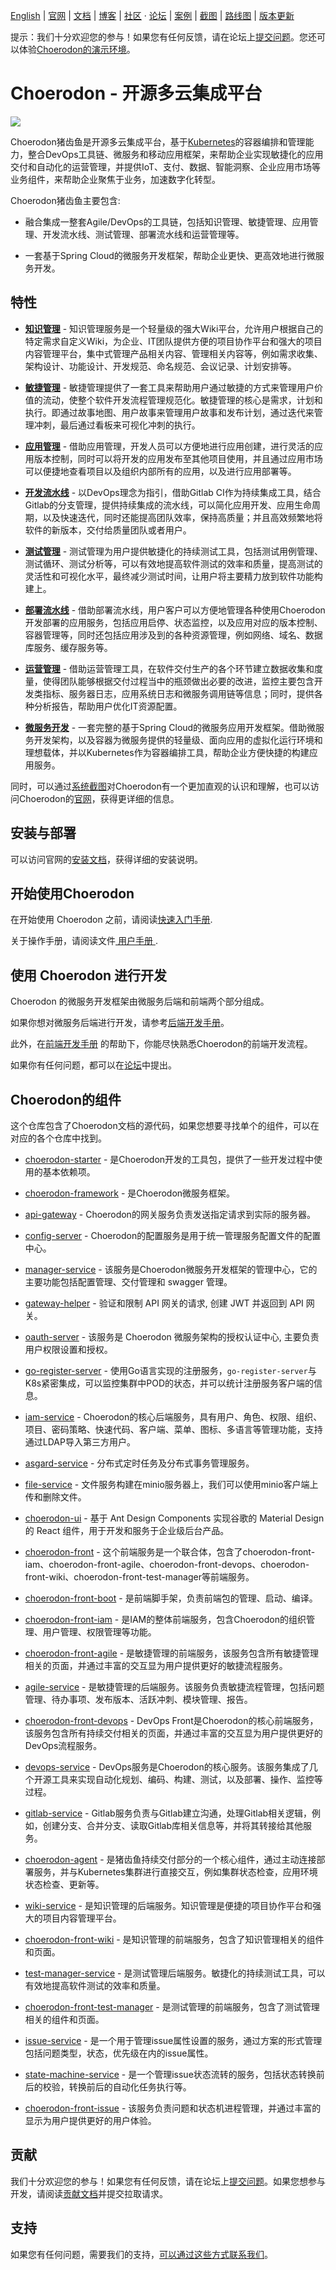 [English](https://github.com/choerodon/choerodon/blob/master/README.md) | [官网](http://choerodon.io) | [文档](http://choerodon.io/zh/docs/) | [博客](http://choerodon.io/zh/blog/) | [社区](http://choerodon.io/zh/community/) · [论坛](http://forum.choerodon.io) | [案例](http://choerodon.io/zh/case-studies/) | [截图](https://github.com/choerodon/choerodon/blob/master/SCREENSHOT.md) | [路线图](https://github.com/choerodon/choerodon/blob/master/ROADMAP.md) | [版本更新](https://github.com/choerodon/choerodon/blob/master/changelogs/) 

提示：我们十分欢迎您的参与！如果您有任何反馈，请在论坛上[提交问题](http://forum.choerodon.io/)。您还可以体验[Choerodon的演示环境](https://organization.choerodon.com.cn/#/organization/register-organization)。

# Choerodon - 开源多云集成平台

![](img/choerodon-community.png)

Choerodon猪齿鱼是开源多云集成平台，基于[Kubernetes](https://kubernetes.io/)的容器编排和管理能力，整合DevOps工具链、微服务和移动应用框架，来帮助企业实现敏捷化的应用交付和自动化的运营管理，并提供IoT、支付、数据、智能洞察、企业应用市场等业务组件，来帮助企业聚焦于业务，加速数字化转型。

Choerodon猪齿鱼主要包含:

- 融合集成一整套Agile/DevOps的工具链，包括知识管理、敏捷管理、应用管理、开发流水线、测试管理、部署流水线和运营管理等。

- 一套基于Spring Cloud的微服务开发框架，帮助企业更快、更高效地进行微服务开发。

## 特性 
  
- [**知识管理**](http://choerodon.io/zh/docs/user-guide/wiki/) - 知识管理服务是一个轻量级的强大Wiki平台，允许用户根据自己的特定需求自定义Wiki，为企业、IT团队提供方便的项目协作平台和强大的项目内容管理平台，集中式管理产品相关内容、管理相关内容等，例如需求收集、架构设计、功能设计、开发规范、命名规范、会议记录、计划安排等。

- [**敏捷管理**](http://choerodon.io/zh/docs/user-guide/agile/) - 敏捷管理提供了一套工具来帮助用户通过敏捷的方式来管理用户价值的流动，使整个软件开发流程管理规范化。敏捷管理的核心是需求，计划和执行。即通过故事地图、用户故事来管理用户故事和发布计划，通过迭代来管理冲刺，最后通过看板来可视化冲刺的执行。

- [**应用管理**](http://choerodon.io/zh/docs/user-guide/application-management/) - 借助应用管理，开发人员可以方便地进行应用创建，进行灵活的应用版本控制，同时可以将开发的应用发布至其他项目使用，并且通过应用市场可以便捷地查看项目以及组织内部所有的应用，以及进行应用部署等。

- [**开发流水线**](http://choerodon.io/zh/docs/user-guide/development-pipeline/) - 以DevOps理念为指引，借助Gitlab CI作为持续集成工具，结合Gitlab的分支管理，提供持续集成的流水线，可以简化应用开发、应用生命周期，以及快速迭代，同时还能提高团队效率，保持高质量；并且高效频繁地将软件的新版本，交付给质量团队或者用户。

- [**测试管理**](http://choerodon.io/zh/docs/user-guide/test-management/) - 测试管理为用户提供敏捷化的持续测试工具，包括测试用例管理、测试循环、测试分析等，可以有效地提高软件测试的效率和质量，提高测试的灵活性和可视化水平，最终减少测试时间，让用户将主要精力放到软件功能构建上。

- [**部署流水线**](http://choerodon.io/zh/docs/user-guide/deployment-pipeline/) - 借助部署流水线，用户客户可以方便地管理各种使用Choerodon开发部署的应用服务，包括应用启停、状态监控，以及应用对应的版本控制、容器管理等，同时还包括应用涉及到的各种资源管理，例如网络、域名、数据库服务、缓存服务等。

- [**运营管理**](http://choerodon.io/zh/docs/user-guide/operating-manage/) - 借助运营管理工具，在软件交付生产的各个环节建立数据收集和度量，使得团队能够根据交付过程当中的瓶颈做出必要的改进，监控主要包含开发类指标、服务器日志，应用系统日志和微服务调用链等信息；同时，提供各种分析报告，帮助用户优化IT资源配置。

- [**微服务开发**](http://choerodon.io/zh/docs/development-guide/) - 一套完整的基于Spring Cloud的微服务应用开发框架。借助微服务开发架构，以及容器为微服务提供的轻量级、面向应用的虚拟化运行环境和理想载体，并以Kubernetes作为容器编排工具，帮助企业方便快捷的构建应用服务。

同时，可以通过[系统截图](SCREENSHOT.md)对Choerodon有一个更加直观的认识和理解，也可以访问Choerodon的[官网](http://choerodon.io/)，获得更详细的信息。

## 安装与部署
 
可以访问官网的[安装文档](http://choerodon.io/zh/docs/installation-configuration/)，获得详细的安装说明。

## 开始使用Choerodon

在开始使用 Choerodon 之前，请阅读[快速入门手册](http://choerodon.io/zh/docs/quick-start/).

关于操作手册，请阅读文件[ 用户手册 ](http://choerodon.io/zh/docs/user-guide/).

## 使用 Choerodon 进行开发

Choerodon 的微服务开发框架由微服务后端和前端两个部分组成。

如果你想对微服务后端进行开发，请参考[后端开发手册](http://choerodon.io/zh/docs/development-guide/backend/)。


此外，在[前端开发手册](http://choerodon.io/zh/docs/development-guide/front/) 的帮助下，你能尽快熟悉Choerodon的前端开发流程。

如果你有任何问题，都可以在[论坛](http://forum.choerodon.io/)中提出。

## Choerodon的组件

这个仓库包含了Choerodon文档的源代码，如果您想要寻找单个的组件，可以在对应的各个仓库中找到。

- [choerodon-starter](https://github.com/choerodon/choerodon-starters.git) - 是Choerodon开发的工具包，提供了一些开发过程中使用的基本依赖项。

- [choerodon-framework](https://github.com/choerodon/choerodon-framework.git) - 是Choerodon微服务框架。

- [api-gateway](https://github.com/choerodon/api-gateway.git) - Choerodon的网关服务负责发送指定请求到实际的服务器。

- [config-server](https://github.com/choerodon/config-server.git) -  Choerodon的配置服务是用于统一管理服务配置文件的配置中心。

- [manager-service](https://github.com/choerodon/manager-service.git) - 该服务是Choerodon微服务开发框架的管理中心，它的主要功能包括配置管理、交付管理和 swagger 管理。

- [gateway-helper](https://github.com/choerodon/gateway-helper.git) - 验证和限制 API 网关的请求, 创建 JWT 并返回到 API 网关。

- [oauth-server](https://github.com/choerodon/oauth-server.git) - 该服务是 Choerodon 微服务架构的授权认证中心, 主要负责用户权限设置和授权。

- [go-register-server](https://github.com/choerodon/go-register-server.git) - 使用Go语言实现的注册服务，`go-register-server`与K8s紧密集成，可以监控集群中POD的状态，并可以统计注册服务客户端的信息。

- [iam-service](https://github.com/choerodon/iam-service.git) - Choerodon的核心后端服务，具有用户、角色、权限、组织、项目、密码策略、快速代码、客户端、菜单、图标、多语言等管理功能，支持通过LDAP导入第三方用户。

- [asgard-service](https://github.com/choerodon/asgard-service.git) - 分布式定时任务及分布式事务管理服务。

- [file-service](https://github.com/choerodon/file-service.git) - 文件服务构建在minio服务器上，我们可以使用minio客户端上传和删除文件。

- [choerodon-ui](https://github.com/choerodon/choerodon-ui.git) - 基于 Ant Design Components 实现谷歌的 Material Design 的 React 组件，用于开发和服务于企业级后台产品。

- [choerodon-front](https://github.com/choerodon/choerodon-front.git) - 这个前端服务是一个联合体，包含了choerodon-front-iam、choerodon-front-agile、choerodon-front-devops、choerodon-front-wiki、choerodon-front-test-manager等前端服务。

- [choerodon-front-boot](https://github.com/choerodon/choerodon-front-boot.git) - 是前端脚手架，负责前端包的管理、启动、编译。

- [choerodon-front-iam](https://github.com/choerodon/choerodon-front-iam.git) - 是IAM的整体前端服务，包含Choerodon的组织管理、用户管理、权限管理等功能。

- [choerodon-front-agile](https://github.com/choerodon/choerodon-front-agile.git) - 是敏捷管理的前端服务，该服务包含所有敏捷管理相关的页面，并通过丰富的交互显为用户提供更好的敏捷流程服务。

- [agile-service](https://github.com/choerodon/agile-service.git) - 是敏捷管理的后端服务。该服务负责敏捷流程管理，包括问题管理、待办事项、发布版本、活跃冲刺、模块管理、报告。

- [choerodon-front-devops](https://github.com/choerodon/choerodon-front-devops.git) - DevOps Front是Choerodon的核心前端服务，该服务包含所有持续交付相关的页面，并通过丰富的交互显为用户提供更好的DevOps流程服务。

- [devops-service](https://github.com/choerodon/devops-service.git) - DevOps服务是Choerodon的核心服务。该服务集成了几个开源工具来实现自动化规划、编码、构建、测试，以及部署、操作、监控等过程。

- [gitlab-service](https://github.com/choerodon/gitlab-service.git) - Gitlab服务负责与Gitlab建立沟通，处理Gitlab相关逻辑，例如，创建分支、合并分支、读取Gitlab库相关信息等，并将其转接给其他服务。

- [choerodon-agent](https://github.com/choerodon/choerodon-agent.git) - 是猪齿鱼持续交付部分的一个核心组件，通过主动连接部署服务，并与Kubernetes集群进行直接交互，例如集群状态检查，应用环境状态检查、更新等。

- [wiki-service](https://github.com/choerodon/wiki-service.git) - 是知识管理的后端服务。知识管理是便捷的项目协作平台和强大的项目内容管理平台。

- [choerodon-front-wiki](https://github.com/choerodon/choerodon-front-wiki.git) - 是知识管理的前端服务，包含了知识管理相关的组件和页面。

- [test-manager-service](https://github.com/choerodon/test-manager-service.git) - 是测试管理后端服务。敏捷化的持续测试工具，可以有效地提高软件测试的效率和质量。

- [choerodon-front-test-manager](https://github.com/choerodon/choerodon-front-test-manager.git) - 是测试管理的前端服务，包含了测试管理相关的组件和页面。

- [issue-service](https://github.com/choerodon/issue-service) - 是一个用于管理issue属性设置的服务，通过方案的形式管理包括问题类型，状态，优先级在内的issue属性。

- [state-machine-service](https://github.com/choerodon/state-machine-service) - 是一个管理issue状态流转的服务，包括状态转换前后的校验，转换前后的自动化任务执行等。

- [choerodon-front-issue](https://github.com/choerodon/choerodon-front-issue.git) - 该服务负责问题和状态机进程管理，并通过丰富的显示为用户提供更好的用户体验。

## 贡献

我们十分欢迎您的参与！如果您有任何反馈，请在论坛上[提交问题](http://forum.choerodon.io/)。如果您想参与开发，请阅读[贡献文档](CONTRIBUTING.md)并提交拉取请求。

## 支持

如果您有任何问题，需要我们的支持，[可以通过这些方式联系我们](http://choerodon.io/zh/community/)。

